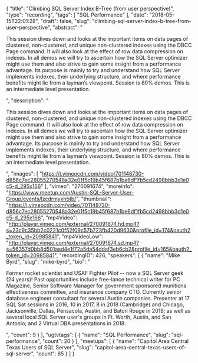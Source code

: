 {
  "title": "Climbing SQL Server Index B-Tree (from user perspective)",
  "type": "recording",
  "tags": [
    "SQL Performance"
  ],
  "date": "2018-05-15T22:01:28",
  "draft": false,
  "slug": "climbing-sql-server-index-b-tree-from-user-perspective",
  "abstract": "<p>This session dives down and looks at the important items on data pages of clustered, non-clustered, and unique non-clustered indexes using the DBCC Page command. It will also look at the effect of row data compression on indexes. In all demos we will try to ascertain how the SQL Server optimizer might use them and also strive to gain some insight from a performance advantage. Its purpose is mainly to try and understand how SQL Server implements indexes, their underlying structure, and where performance benefits might lie from a layman’s viewpoint. Session is 80% demos. This is an intermediate level presentation.</p>",
  "description": "<p>This session dives down and looks at the important items on data pages of clustered, non-clustered, and unique non-clustered indexes using the DBCC Page command. It will also look at the effect of row data compression on indexes. In all demos we will try to ascertain how the SQL Server optimizer might use them and also strive to gain some insight from a performance advantage. Its purpose is mainly to try and understand how SQL Server implements indexes, their underlying structure, and where performance benefits might lie from a layman’s viewpoint. Session is 80% demos. This is an intermediate level presentation.</p>",
  "images": [
    "https://i.vimeocdn.com/video/701148730-d856c7ec28055270548a32e01f5c19b45f687b1be6df1fb5cd2498bbb3d1e0c5-d_295x166"
  ],
  "vimeo": "270091674",
  "moreinfo": "https://www.meetup.com/Austin-SQL-Server-User-Group/events/lzcdrmyxhbtb/",
  "thumbnail": "https://i.vimeocdn.com/video/701148730-d856c7ec28055270548a32e01f5c19b45f687b1be6df1fb5cd2498bbb3d1e0c5-d_295x166",
  "mp4Video": "http://player.vimeo.com/external/270091674.hd.mp4?s=23c9c35bb2c0221c0f52f09c57b723fb420d9630&profile_id=174&oauth2_token_id=20985841",
  "mp4VideoLow": "http://player.vimeo.com/external/270091674.sd.mp4?s=56357d0bb8d501aad4e1f72a5da54ddaf3eb6cb2&profile_id=165&oauth2_token_id=20985841",
  "recordingID": 426,
  "speakers": [
    {
      "name": "Mike Byrd",
      "slug": "mike-byrd",
      "bio": "<p>Former rocket scientist and USAF Fighter Pilot -- now a SQL Server geek (24 years)! Past opportunities include free-lance technical writer for PC Magazine, Senior Software Manager for government sponsored munitions effectiveness committee, and insurance company CTO. Currently senior database engineer consultant for several Austin companies. Presenter at 17 SQL Sat sessions in 2016, 10 in 2017, 8 in 2018 (Cambridge) and Chicago, Jacksonville, Dallas, Pensacola, Austin, and Baton Rouge in 2019; as well as several local SQL Server user's groups in Ft. Worth, Austin, and San Antonio; and 2 Virtual DBA presentations in 2018.</p>",
      "count": 9
    }
  ],
  "ugtvtags": [
    {
      "name": "SQL Performance",
      "slug": "sql-performance",
      "count": 20
    }
  ],
  "meetups": [
    {
      "name": "Capitol Area Central Texas Users of SQL Server",
      "slug": "capitol-area-central-texas-users-of-sql-server",
      "count": 85
    }
  ]
}